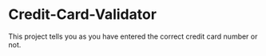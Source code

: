 # Credit-Card-Validator
This project tells you as you have entered the correct credit card number or not.
